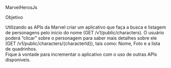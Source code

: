 MarvelHerosJs

Objetivo

Utilizando as APIs da Marvel criar um aplicativo que 
faça a busca e listagem de personagens pelo 
início do nome (GET /v1/public/characters). 
O usuário poderá “clicar” sobre o personagem 
para saber mais detalhes sobre ele (GET /v1/public/characters/{characterId}),
 tais como: Nome, Foto e a lista de quadrinhos.  
 Fique à vontade para incrementar o aplicativo 
 com o uso de outras APIs disponíveis.

